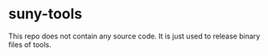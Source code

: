 # suny-tools

This repo does not contain any source code. It is just used to release binary files of tools.